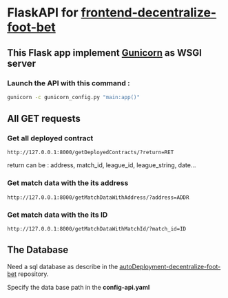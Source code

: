 # FlaskAPI for [frontend-decentralize-foot-bet](https://github.com/beirao/frontend-decentralize-foot-bet)

## This Flask app implement [Gunicorn](https://gunicorn.org/) as WSGI server

### Launch the API with this command :

```bash
gunicorn -c gunicorn_config.py "main:app()"
```

## All GET requests

### Get all deployed contract

```url
http://127.0.0.1:8000/getDeployedContracts/?return=RET
```

return can be : address, match_id, league_id, league_string, date...

### Get match data with the its address

```url
http://127.0.0.1:8000/getMatchDataWithAddress/?address=ADDR
```

### Get match data with the its ID

```url
http://127.0.0.1:8000/getMatchDataWithMatchId/?match_id=ID
```

## The Database

Need a sql database as describe in the [autoDeployment-decentralize-foot-bet](https://github.com/beirao/autoDeployment-decentralize-foot-bet) repository.

Specify the data base path in the **config-api.yaml**
